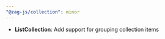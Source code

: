 ```yaml
---
"@zag-js/collection": minor
---
```


- **ListCollection**: Add support for grouping collection items
